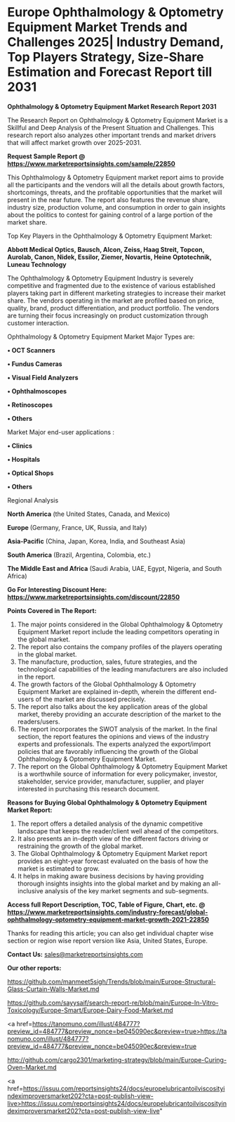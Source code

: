 # Europe Ophthalmology & Optometry Equipment Market Trends and Challenges 2025| Industry Demand, Top Players Strategy, Size-Share Estimation and Forecast Report till 2031

<strong>Ophthalmology & Optometry Equipment Market Research Report 2031</strong>

The Research Report on Ophthalmology & Optometry Equipment Market is a Skillful and Deep Analysis of the Present Situation and Challenges. This research report also analyzes other important trends and market drivers that will affect market growth over 2025-2031.

<strong>Request Sample Report @ <a href=https://www.marketreportsinsights.com/sample/22850>https://www.marketreportsinsights.com/sample/22850</a></strong>

This Ophthalmology & Optometry Equipment market report aims to provide all the participants and the vendors will all the details about growth factors, shortcomings, threats, and the profitable opportunities that the market will present in the near future. The report also features the revenue share, industry size, production volume, and consumption in order to gain insights about the politics to contest for gaining control of a large portion of the market share.

Top Key Players in the Ophthalmology & Optometry Equipment Market:

<strong>Abbott Medical Optics, Bausch, Alcon, Zeiss, Haag Streit, Topcon, Aurolab, Canon, Nidek, Essilor, Ziemer, Novartis, Heine Optotechnik, Luneau Technology</strong>

The Ophthalmology & Optometry Equipment Industry is severely competitive and fragmented due to the existence of various established players taking part in different marketing strategies to increase their market share. The vendors operating in the market are profiled based on price, quality, brand, product differentiation, and product portfolio. The vendors are turning their focus increasingly on product customization through customer interaction.

Ophthalmology & Optometry Equipment Market Major Types are:

<strong>• OCT Scanners

• Fundus Cameras

• Visual Field Analyzers

• Ophthalmoscopes

• Retinoscopes

• Others</strong>

Market Major end-user applications :

<strong>• Clinics

• Hospitals

• Optical Shops

• Others</strong>

Regional Analysis

</u><strong><b>North America</b></strong> (the United States, Canada, and Mexico)

<strong><b>Europe </b></strong>(Germany, France, UK, Russia, and Italy)

<strong><b>Asia-Pacific</b></strong> (China, Japan, Korea, India, and Southeast Asia)

<strong><b>South America</b></strong> (Brazil, Argentina, Colombia, etc.)

<strong><b>The Middle East and Africa</b></strong> (Saudi Arabia, UAE, Egypt, Nigeria, and South Africa)

<strong>Go For Interesting Discount Here: <a href=https://www.marketreportsinsights.com/discount/22850>https://www.marketreportsinsights.com/discount/22850</a></strong>

<strong>Points Covered in The Report:</strong>
<ol>
  <li>The major points considered in the Global Ophthalmology & Optometry Equipment Market report include the leading competitors operating in the global market.</li>
  <li>The report also contains the company profiles of the players operating in the global market.</li>
  <li>The manufacture, production, sales, future strategies, and the technological capabilities of the leading manufacturers are also included in the report.</li>
  <li>The growth factors of the Global Ophthalmology & Optometry Equipment Market are explained in-depth, wherein the different end-users of the market are discussed precisely.</li>
  <li>The report also talks about the key application areas of the global market, thereby providing an accurate description of the market to the readers/users.</li>
  <li>The report incorporates the SWOT analysis of the market. In the final section, the report features the opinions and views of the industry experts and professionals. The experts analyzed the export/import policies that are favorably influencing the growth of the Global Ophthalmology & Optometry Equipment Market.</li>
  <li>The report on the Global Ophthalmology & Optometry Equipment Market is a worthwhile source of information for every policymaker, investor, stakeholder, service provider, manufacturer, supplier, and player interested in purchasing this research document.</li>
</ol>
<strong>Reasons for Buying Global Ophthalmology & Optometry Equipment Market Report:</strong>

<ol>
  <li>The report offers a detailed analysis of the dynamic competitive landscape that keeps the reader/client well ahead of the competitors.</li>
  <li>It also presents an in-depth view of the different factors driving or restraining the growth of the global market.</li>
  <li>The Global Ophthalmology & Optometry Equipment Market report provides an eight-year forecast evaluated on the basis of how the market is estimated to grow.</li>
  <li>It helps in making aware business decisions by having providing thorough insights insights into the global market and by making an all-inclusive analysis of the key market segments and sub-segments.</li>
</ol>
<strong>Access full Report Description, TOC, Table of Figure, Chart, etc. @ <a href=https://www.marketreportsinsights.com/industry-forecast/global-ophthalmology-optometry-equipment-market-growth-2021-22850>https://www.marketreportsinsights.com/industry-forecast/global-ophthalmology-optometry-equipment-market-growth-2021-22850</a></strong>


Thanks for reading this article; you can also get individual chapter wise section or region wise report version like Asia, United States, Europe.

<strong>Contact Us:</strong>
sales@marketreportsinsights.com

<strong>Our other reports:</strong>

<a href=https://github.com/manmeet5sigh/Trends/blob/main/Europe-Structural-Glass-Curtain-Walls-Market.md>https://github.com/manmeet5sigh/Trends/blob/main/Europe-Structural-Glass-Curtain-Walls-Market.md</a>

<a href=https://github.com/sayysaif/search-report-re/blob/main/Europe-In-Vitro-Toxicology/Europe-Smart/Europe-Dairy-Food-Market.md>https://github.com/sayysaif/search-report-re/blob/main/Europe-In-Vitro-Toxicology/Europe-Smart/Europe-Dairy-Food-Market.md</a>

<a href=https://tanomuno.com/illust/484777?preview_id=484777&preview_nonce=be045090ec&preview=true>https://tanomuno.com/illust/484777?preview_id=484777&preview_nonce=be045090ec&preview=true</a>

<a href=http://github.com/cargo2301/marketing-strategy/blob/main/Europe-Curing-Oven-Market.md>http://github.com/cargo2301/marketing-strategy/blob/main/Europe-Curing-Oven-Market.md</a>

<a href=https://issuu.com/reportsinsights24/docs/europelubricantoilviscosityindeximproversmarket202?cta=post-publish-view-live>https://issuu.com/reportsinsights24/docs/europelubricantoilviscosityindeximproversmarket202?cta=post-publish-view-live</a>"
